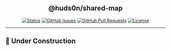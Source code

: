 </p>

<h2 align="center">@huds0n/shared-map</h3>

</p>

<div align="center">

[![Status](https://img.shields.io/badge/status-active-success.svg)]()
[![GitHub Issues](https://img.shields.io/github/issues/JontiHudson/modules-huds0n-shared-map.svg)](https://github.com/JontiHudson/modules-huds0n-shared-map/issues)
[![GitHub Pull Requests](https://img.shields.io/github/issues-pr/JontiHudson/modules-huds0n-shared-map.svg)](https://github.com/JontiHudson/modules-huds0n-shared-map/pulls)
[![License](https://img.shields.io/badge/license-MIT-blue.svg)](/LICENSE)

</div>

---

## 👷 Under Construction
